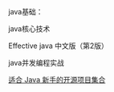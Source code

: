 
java基础：

java核心技术

Effective java 中文版（第2版）

java并发编程实战


[适合 Java 新手的开源项目集合](https://zhuanlan.zhihu.com/p/312484956)

